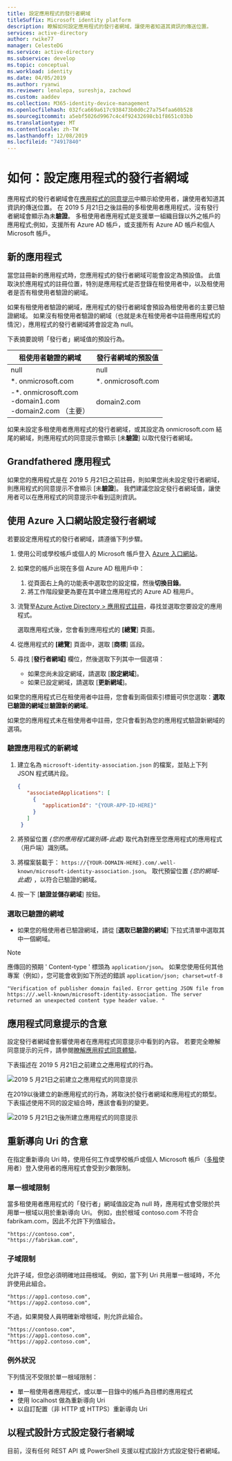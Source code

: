 ```yaml
---
title: 設定應用程式的發行者網域
titleSuffix: Microsoft identity platform
description: 瞭解如何設定應用程式的發行者網域，讓使用者知道其資訊的傳送位置。
services: active-directory
author: rwike77
manager: CelesteDG
ms.service: active-directory
ms.subservice: develop
ms.topic: conceptual
ms.workload: identity
ms.date: 04/05/2019
ms.author: ryanwi
ms.reviewer: lenalepa, sureshja, zachowd
ms.custom: aaddev
ms.collection: M365-identity-device-management
ms.openlocfilehash: 032fca669a617c938473b0d0c27a754faa60b528
ms.sourcegitcommit: a5ebf5026d9967c4c4f92432698cb1f8651c03bb
ms.translationtype: MT
ms.contentlocale: zh-TW
ms.lasthandoff: 12/08/2019
ms.locfileid: "74917840"
---
```

# <a name="how-to-configure-an-applications-publisher-domain"></a>如何：設定應用程式的發行者網域

應用程式的發行者網域會在[應用程式的同意提示](application-consent-experience.md)中顯示給使用者，讓使用者知道其資訊的傳送位置。 在 2019 5 月21日之後註冊的多租使用者應用程式，沒有發行者網域會顯示為未**驗證**。 多租使用者應用程式是支援單一組織目錄以外之帳戶的應用程式;例如，支援所有 Azure AD 帳戶，或支援所有 Azure AD 帳戶和個人 Microsoft 帳戶。

## <a name="new-applications"></a>新的應用程式

當您註冊新的應用程式時，您應用程式的發行者網域可能會設定為預設值。 此值取決於應用程式的註冊位置，特別是應用程式是否登錄在租使用者中，以及租使用者是否有租使用者驗證的網域。

如果有租使用者驗證的網域，應用程式的發行者網域會預設為租使用者的主要已驗證網域。 如果沒有租使用者驗證的網域（也就是未在租使用者中註冊應用程式的情況），應用程式的發行者網域將會設定為 null。

下表摘要說明「發行者」網域值的預設行為。  

| 租使用者驗證的網域 | 發行者網域的預設值 |
|-------------------------|----------------------------|
| null | null |
| *. onmicrosoft.com | *. onmicrosoft.com |
| -*. onmicrosoft.com<br/>-domain1.com<br/>-domain2.com （主要） | domain2.com |

如果未設定多租使用者應用程式的發行者網域，或其設定為 onmicrosoft.com 結尾的網域，則應用程式的同意提示會顯示 [未**驗證**] 以取代發行者網域。

## <a name="grandfathered-applications"></a>Grandfathered 應用程式

如果您的應用程式是在 2019 5 月21日之前註冊，則如果您尚未設定發行者網域，則應用程式的同意提示不會顯示 [未**驗證**]。 我們建議您設定發行者網域值，讓使用者可以在應用程式的同意提示中看到這則資訊。

## <a name="configure-publisher-domain-using-the-azure-portal"></a>使用 Azure 入口網站設定發行者網域

若要設定應用程式的發行者網域，請遵循下列步驟。

1. 使用公司或學校帳戶或個人的 Microsoft 帳戶登入 [Azure 入口網站](https://portal.azure.com)。

1. 如果您的帳戶出現在多個 Azure AD 租用戶中：
   1. 從頁面右上角的功能表中選取您的設定檔，然後**切換目錄**。
   1. 將工作階段變更為要在其中建立應用程式的 Azure AD 租用戶。

1. 流覽至[Azure Active Directory > 應用程式註冊](https://go.microsoft.com/fwlink/?linkid=2083908)，尋找並選取您要設定的應用程式。

   選取應用程式後，您會看到應用程式的 **[總覽**] 頁面。

1. 從應用程式的 **[總覽**] 頁面中，選取 [**商標**] 區段。

1. 尋找 [**發行者網域]** 欄位，然後選取下列其中一個選項：

   - 如果您尚未設定網域，請選取 [**設定網域**]。
   - 如果已設定網域，請選取 [**更新網域**]。

如果您的應用程式已在租使用者中註冊，您會看到兩個索引標籤可供您選取：**選取已驗證的網域**並**驗證新的網域**。

如果您的應用程式未在租使用者中註冊，您只會看到為您的應用程式驗證新網域的選項。

### <a name="to-verify-a-new-domain-for-your-app"></a>驗證應用程式的新網域

1. 建立名為 `microsoft-identity-association.json` 的檔案，並貼上下列 JSON 程式碼片段。

   ```json
   {
      "associatedApplications": [
        {
           "applicationId": "{YOUR-APP-ID-HERE}"
        }
      ]
    }
   ```

1. 將預留位置 *{您的應用程式識別碼-此處}* 取代為對應至您應用程式的應用程式（用戶端）識別碼。

1. 將檔案裝載于： `https://{YOUR-DOMAIN-HERE}.com/.well-known/microsoft-identity-association.json`。 取代預留位置 *{您的網域-此處}* ，以符合已驗證的網域。

1. 按一下 [**驗證並儲存網域**] 按鈕。

### <a name="to-select-a-verified-domain"></a>選取已驗證的網域

- 如果您的租使用者已驗證網域，請從 [**選取已驗證的網域**] 下拉式清單中選取其中一個網域。

>[!Note]
> 應傳回的預期 ' Content-type ' 標頭為 `application/json`。 如果您使用任何其他專案（例如），您可能會收到如下所述的錯誤 `application/json; charset=utf-8` 
> 
>``` "Verification of publisher domain failed. Error getting JSON file from https:///.well-known/microsoft-identity-association. The server returned an unexpected content type header value. " ```
>

## <a name="implications-on-the-app-consent-prompt"></a>應用程式同意提示的含意

設定發行者網域會影響使用者在應用程式同意提示中看到的內容。 若要完全瞭解同意提示的元件，請參閱[瞭解應用程式同意體驗](application-consent-experience.md)。

下表描述在 2019 5 月21日之前建立之應用程式的行為。

![2019 5 月21日之前建立之應用程式的同意提示](./media/howto-configure-publisher-domain/old-app-behavior-table.png)

在2019以後建立的新應用程式的行為，將取決於發行者網域和應用程式的類型。 下表描述使用不同的設定組合時，應該會看到的變更。

![2019 5 月21日之後所建立應用程式的同意提示](./media/howto-configure-publisher-domain/new-app-behavior-table.png)

## <a name="implications-on-redirect-uris"></a>重新導向 Uri 的含意

在指定重新導向 Uri 時，使用任何工作或學校帳戶或個人 Microsoft 帳戶（[多租](single-and-multi-tenant-apps.md)使用者）登入使用者的應用程式會受到少數限制。

### <a name="single-root-domain-restriction"></a>單一根域限制

當多租使用者應用程式的「發行者」網域值設定為 null 時，應用程式會受限於共用單一根域以用於重新導向 Uri。 例如，由於根域 contoso.com 不符合 fabrikam.com，因此不允許下列值組合。

```
"https://contoso.com",
"https://fabrikam.com",
```

### <a name="subdomain-restrictions"></a>子域限制

允許子域，但您必須明確地註冊根域。 例如，當下列 Uri 共用單一根域時，不允許使用此組合。

```
"https://app1.contoso.com",
"https://app2.contoso.com",
```

不過，如果開發人員明確新增根域，則允許此組合。

```
"https://contoso.com",
"https://app1.contoso.com",
"https://app2.contoso.com",
```

### <a name="exceptions"></a>例外狀況

下列情況不受限於單一根域限制：

- 單一租使用者應用程式，或以單一目錄中的帳戶為目標的應用程式
- 使用 localhost 做為重新導向 Uri
- 以自訂配置（非 HTTP 或 HTTPS）重新導向 Uri

## <a name="configure-publisher-domain-programmatically"></a>以程式設計方式設定發行者網域

目前，沒有任何 REST API 或 PowerShell 支援以程式設計方式設定發行者網域。
